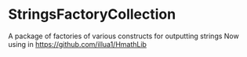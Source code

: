 # StringsFactoryCollection
A package of factories of various constructs for outputting strings
Now using in https://github.com/illua1/HmathLib
